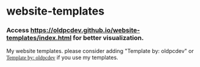 # website-templates
### Access https://oldpcdev.github.io/website-templates/index.html for better visualization.
My website templates.
please consider adding "Template by: oldpcdev" or <a href="https://github.com/oldpcdev" target="_blank" style="font-family:georgia;">Template by: oldpcdev</a> if you use my templates. 
